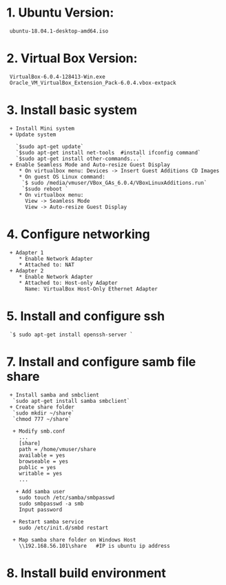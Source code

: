 # 1. Ubuntu Version:
     ubuntu-18.04.1-desktop-amd64.iso
     
# 2. Virtual Box Version:
     VirtualBox-6.0.4-128413-Win.exe
     Oracle_VM_VirtualBox_Extension_Pack-6.0.4.vbox-extpack
     
# 3. Install basic system
     + Install Mini system
     + Update system
       
       `$sudo apt-get update`
       `$sudo apt-get install net-tools  #install ifconfig command`
       `$sudo apt-get install other-commands...`
     + Enable Seamless Mode and Auto-resize Guest Display
        * On virtualbox menu: Devices -> Insert Guest Additions CD Images
        * On guest OS Linux command:
         `$ sudo /media/vmuser/VBox_GAs_6.0.4/VBoxLinuxAdditions.run`
         `$sudo reboot `
        * On virtualbox menu: 
          View -> Seamless Mode
          View -> Auto-resize Guest Display
       
# 4. Configure networking
     + Adapter 1
        * Enable Network Adapter
        * Attached to: NAT
     + Adapter 2
        * Enable Network Adapter
        * Attached to: Host-only Adapter
          Name: VirtualBox Host-Only Ethernet Adapter
     
# 5. Install and configure ssh
     `$ sudo apt-get install openssh-server `
     
# 7. Install and configure samb file share
     + Install samba and smbclient
      `sudo apt-get install samba smbclient`
     + Create share folder
      `sudo mkdir ~/share`
      `chmod 777 ~/share`
      
      + Modify smb.conf
        ...
        [share]
        path = /home/vmuser/share
        available = yes
        browseable = yes
        public = yes
        writable = yes
        ...
       
       + Add samba user
        sudo touch /etc/samba/smbpasswd  
        sudo smbpasswd -a smb
        Input password

      + Restart samba service
        sudo /etc/init.d/smbd restart

      + Map samba share folder on Windows Host
        \\192.168.56.101\share   #IP is ubuntu ip address
        
# 8. Install build environment


